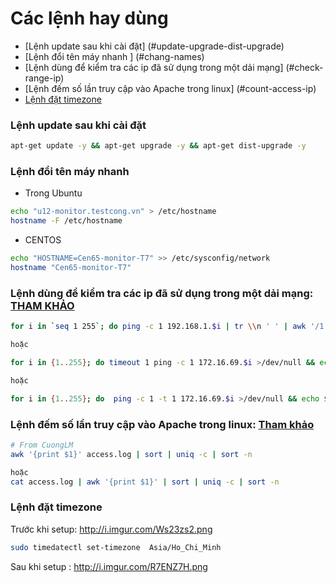 Các lệnh hay dùng
==================

* [Lệnh update sau khi cài đặt] (#update-upgrade-dist-upgrade)
* [Lệnh đổi tên máy nhanh ] (#chang-names)
* [Lệnh dùng để kiểm tra các ip đã sử dụng trong một dải mạng] (#check-range-ip)
* [Lệnh đếm số lần truy cập vào Apache trong linux] (#count-access-ip)
* [Lệnh đặt timezone](#set-timezone)

<a name="update-upgrade-dist-upgrade"></a>
### Lệnh update sau khi cài đặt 
```sh
apt-get update -y && apt-get upgrade -y && apt-get dist-upgrade -y
```

<a name="chang-names"> </a>
### Lệnh đổi tên máy nhanh 
- Trong Ubuntu
```sh
echo "u12-monitor.testcong.vn" > /etc/hostname
hostname -F /etc/hostname
```
- CENTOS
```sh
echo "HOSTNAME=Cen65-monitor-T7" >> /etc/sysconfig/network
hostname "Cen65-monitor-T7"
```

<a name="check-range-ip"> </a>
### Lệnh dùng để kiểm tra các ip đã sử dụng trong một dải mạng: [THAM KHẢO](http://etherealmind.com/tech-notes-ping-sweep-ip-subnet/)

```sh
for i in `seq 1 255`; do ping -c 1 192.168.1.$i | tr \\n ' ' | awk '/1 received/ {print $2}'; done 

hoặc

for i in {1..255}; do timeout 1 ping -c 1 172.16.69.$i >/dev/null && echo $_; done

hoặc

for i in {1..255}; do  ping -c 1 -t 1 172.16.69.$i >/dev/null && echo $_; done
```

<a name="count-access-ip"> </a>
### Lệnh đếm số lần truy cập vào Apache trong linux: [Tham khảo](http://frustratedtech.com/post/30324903133/count-ip-addresses-in-apache-access-logs)
```sh
# From CuongLM
awk '{print $1}' access.log | sort | uniq -c | sort -n

hoặc
cat access.log | awk '{print $1}' | sort | uniq -c | sort -n
```

<a name="set-timezone"> </a>
### Lệnh đặt timezone
Trước khi setup: http://i.imgur.com/Ws23zs2.png
```sh
sudo timedatectl set-timezone  Asia/Ho_Chi_Minh
```
Sau khi setup : http://i.imgur.com/R7ENZ7H.png
